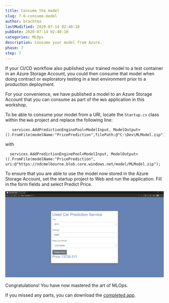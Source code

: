 ```yaml
---
title: Consume the model
slug: 7.6-consume-model
author: brachtma
lastModified: 2020-07-14 02:40:10
pubDate: 2020-07-14 02:40:10
categories: MLOps
description: Consume your model from Azure.
phase: 7
step: 7
---
```


If your CI/CD workflow also published your trained model to a test container in an Azure Storage Account, you could then consume that model when doing contract or exploratory testing in a test environment prior to a production deployment.

For your convenience, we have published a model to an Azure Storage Account that you can consume as part of the `Web` application in this workshop.

To be able to consume your model from a URI, locate the `Startup.cs` class within the `Web` project and replace the following line:

```
   services.AddPredictionEnginePool<ModelInput, ModelOutput>().FromFile(modelName:"PricePrediction",filePath:@"C:\Dev\MLModel.zip");
```

with

```
  services.AddPredictionEnginePool<ModelInput, ModelOutput>().FromFile(modelName:"PricePrediction", uri:@"https://ndcmelbourne.blob.core.windows.net/model/MLModel.zip");
```

To ensure that you are able to use the model now stored in the Azure Storage Account, set the startup project to Web and run the application. Fill in the form fields and select Predict Price.

![Consume the model in web app](./media/7-6-consume-model.png)

Congratulations! You have now mastered the art of MLOps.

If you missed any parts, you can download the [completed app](https://github.com/luisquintanilla/mlnet-workshop-guide/archive/7.0-ndc.zip).